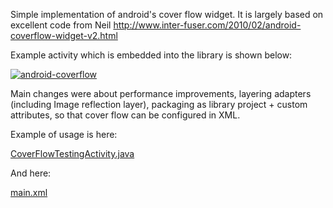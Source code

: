 Simple implementation of android's cover flow widget. It is largely based on excellent  code from Neil
http://www.inter-fuser.com/2010/02/android-coverflow-widget-v2.html

Example activity which is embedded into the library is shown below:

[![android-coverflow](http://img.youtube.com/vi/TXIejVMUaS8/0.jpg)](http://www.youtube.com/watch?v=TXIejVMUaS8)

Main changes were about performance improvements, layering adapters (including Image reflection layer), packaging as library project + custom attributes, so that cover flow can be configured in XML.

Example of usage is here:

[CoverFlowTestingActivity.java](https://github.com/Polidea/android-coverflow/blob/master/src/pl/polidea/coverflow/testingactivity/CoverFlowTestingActivity.java)

And here:

[main.xml](https://github.com/Polidea/android-coverflow/blob/master/res/layout/main.xml)

